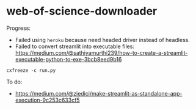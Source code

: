 # web-of-science-downloader

Progress:
- Failed using `heroku` because need headed driver instead of headless.
- Failed to convert streamlit into executable files: https://medium.com/@sathiyamurthi239/how-to-create-a-streamlit-executable-python-to-exe-3bcb8eed9b16

`cxfreeze -c run.py`



To do:
- https://medium.com/@ziedici/make-streamlit-as-standalone-app-execution-9c253c633cf5